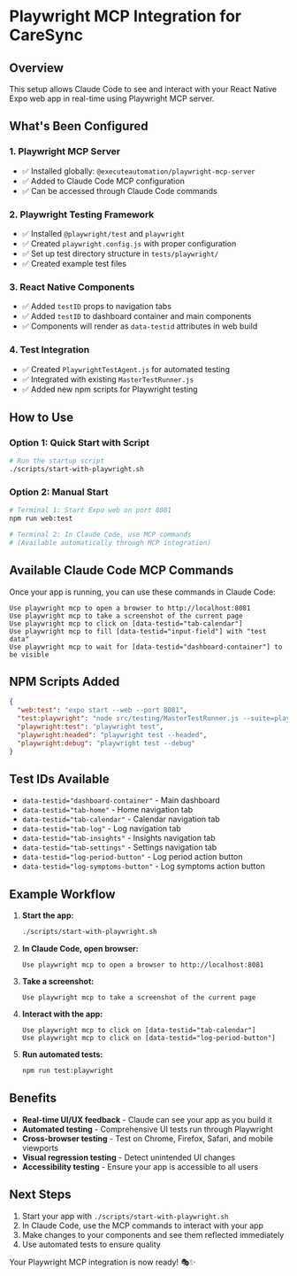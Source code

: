 # Playwright MCP Integration for CareSync

## Overview
This setup allows Claude Code to see and interact with your React Native Expo web app in real-time using Playwright MCP server.

## What's Been Configured

### 1. Playwright MCP Server
- ✅ Installed globally: `@executeautomation/playwright-mcp-server`
- ✅ Added to Claude Code MCP configuration
- ✅ Can be accessed through Claude Code commands

### 2. Playwright Testing Framework
- ✅ Installed `@playwright/test` and `playwright`
- ✅ Created `playwright.config.js` with proper configuration
- ✅ Set up test directory structure in `tests/playwright/`
- ✅ Created example test files

### 3. React Native Components
- ✅ Added `testID` props to navigation tabs
- ✅ Added `testID` to dashboard container and main components
- ✅ Components will render as `data-testid` attributes in web build

### 4. Test Integration
- ✅ Created `PlaywrightTestAgent.js` for automated testing
- ✅ Integrated with existing `MasterTestRunner.js`
- ✅ Added new npm scripts for Playwright testing

## How to Use

### Option 1: Quick Start with Script
```bash
# Run the startup script
./scripts/start-with-playwright.sh
```

### Option 2: Manual Start
```bash
# Terminal 1: Start Expo web on port 8081
npm run web:test

# Terminal 2: In Claude Code, use MCP commands
# (Available automatically through MCP integration)
```

## Available Claude Code MCP Commands

Once your app is running, you can use these commands in Claude Code:

```
Use playwright mcp to open a browser to http://localhost:8081
Use playwright mcp to take a screenshot of the current page
Use playwright mcp to click on [data-testid="tab-calendar"]
Use playwright mcp to fill [data-testid="input-field"] with "test data"
Use playwright mcp to wait for [data-testid="dashboard-container"] to be visible
```

## NPM Scripts Added

```json
{
  "web:test": "expo start --web --port 8081",
  "test:playwright": "node src/testing/MasterTestRunner.js --suite=playwright",
  "playwright:test": "playwright test",
  "playwright:headed": "playwright test --headed",
  "playwright:debug": "playwright test --debug"
}
```

## Test IDs Available

- `data-testid="dashboard-container"` - Main dashboard
- `data-testid="tab-home"` - Home navigation tab
- `data-testid="tab-calendar"` - Calendar navigation tab
- `data-testid="tab-log"` - Log navigation tab
- `data-testid="tab-insights"` - Insights navigation tab
- `data-testid="tab-settings"` - Settings navigation tab
- `data-testid="log-period-button"` - Log period action button
- `data-testid="log-symptoms-button"` - Log symptoms action button

## Example Workflow

1. **Start the app:**
   ```bash
   ./scripts/start-with-playwright.sh
   ```

2. **In Claude Code, open browser:**
   ```
   Use playwright mcp to open a browser to http://localhost:8081
   ```

3. **Take a screenshot:**
   ```
   Use playwright mcp to take a screenshot of the current page
   ```

4. **Interact with the app:**
   ```
   Use playwright mcp to click on [data-testid="tab-calendar"]
   Use playwright mcp to click on [data-testid="log-period-button"]
   ```

5. **Run automated tests:**
   ```bash
   npm run test:playwright
   ```

## Benefits

- **Real-time UI/UX feedback** - Claude can see your app as you build it
- **Automated testing** - Comprehensive UI tests run through Playwright
- **Cross-browser testing** - Test on Chrome, Firefox, Safari, and mobile viewports
- **Visual regression testing** - Detect unintended UI changes
- **Accessibility testing** - Ensure your app is accessible to all users

## Next Steps

1. Start your app with `./scripts/start-with-playwright.sh`
2. In Claude Code, use the MCP commands to interact with your app
3. Make changes to your components and see them reflected immediately
4. Use automated tests to ensure quality

Your Playwright MCP integration is now ready! 🎭✨